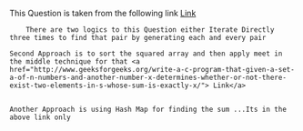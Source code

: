 This Question is taken from the following link <a href="http://www.geeksforgeeks.org/find-pythagorean-triplet-in-an-unsorted-array/">Link</a>

<p>

		There are two logics to this Question either Iterate Directly three times to find that pair by generating each and every pair 
</p>

<p>
	

	Second Approach is to sort the squared array and then apply meet in the middle technique for that <a href="http://www.geeksforgeeks.org/write-a-c-program-that-given-a-set-a-of-n-numbers-and-another-number-x-determines-whether-or-not-there-exist-two-elements-in-s-whose-sum-is-exactly-x/"> Link</a>


	Another Approach is using Hash Map for finding the sum ...Its in the above link only 


</p>